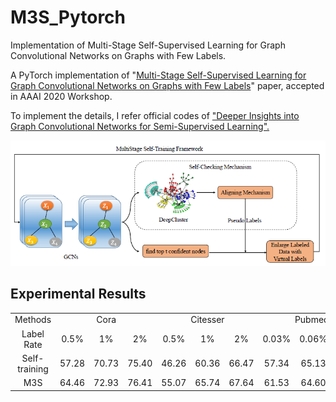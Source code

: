 # M3S_Pytorch

Implementation of Multi-Stage Self-Supervised Learning for Graph Convolutional Networks on Graphs with Few Labels.

A PyTorch implementation of "<a href="https://arxiv.org/abs/1902.11038">Multi-Stage Self-Supervised Learning for Graph Convolutional Networks on Graphs with Few Labels</a>" paper, accepted in AAAI 2020 Workshop.

To implement the details, I refer official codes of <a href="https://github.com/liqimai/gcn/tree/AAAI-18/">"Deeper Insights into Graph Convolutional Networks
for Semi-Supervised Learning".</a>

<img src="img/M3S_Architecture.PNG" width="700px"></img>

## Experimental Results

<table>
  <tr align="center">
    <td> Methods </td> <td colspan="3" >Cora</td> <td colspan="3" >Citesser</td> <td colspan="3" >Pubmed</td> <td colspan="3" >Am. Computers</td> <td colspan="3" >Am. Photos</td>
  </tr>
  <tr align="center">
    <td> Label Rate </td> <td> 0.5% </td> <td> 1% </td> <td> 2% </td> <td> 0.5% </td> <td> 1% </td> <td> 2% </td> <td> 0.03% </td> <td> 0.06% </td> <td> 0.1% </td> <td> 0.15% </td> <td> 0.2% </td> <td> 0.25% </td> <td> 0.15% </td> <td> 0.2% </td> <td> 0.25% </td>
  </tr>
  
  <tr align="center">
    <td> Self-training </td> <td> 57.28 </td> <td> 70.73 </td> <td> 75.40 </td> <td> 46.26 </td> <td> 60.36 </td> <td> 66.47 </td> <td> 57.34 </td> <td> 65.13 </td> <td> 72.86 </td> <td> 61.32 </td> <td> 65.95 </td> <td> 68.66 </td> <td> 61.92 </td> <td> 65.24 </td> <td> 71.34 </td>
  </tr>
    
  <tr align="center">
    <td> M3S </td> <td> 64.46 </td> <td> 72.93 </td> <td> 76.41 </td> <td> 55.07 </td> <td> 65.74 </td> <td> 67.64 </td> <td> 61.53 </td> <td> 64.60 </td> <td> 73.18 </td> <td> 61.51 </td> <td> 66.30 </td> <td> 68.10 </td> <td> 63.93 </td> <td> 67.62 </td> <td> 73.39 </td>
  </tr>
  
</table>

